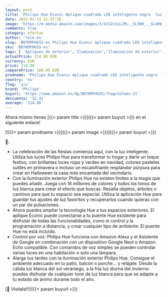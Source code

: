 ```yaml
---
layout: post
title: 'Philips Hue Econic Aplique cuadrado LED inteligente negro  luz blanca y de colores  compatible con Amazon Alexa  Apple HomeKit y Google Assistant'
date: 2022-01-11 11:37:10
image: 'https://m.media-amazon.com/images/I/41SZc1sLJRL._SL500_._SL400_.jpg'
comments: true
category: ofertas
author: 'tole.es'
slug: 'B07KMFHGSS-es Philips Hue Econic Aplique cuadrado LED inteligente negro...'
sku: 'B07KMFHGSS-es'
tags: [ 'Apliques de exterior','Iluminación','Iluminación de exterior','alexa','hue','philips', ]
actualPrice: 114.88 EUR
currency: EUR
price: 114.88
comparePrice: 169.99 EUR
prodname: 'Philips Hue Econic Aplique cuadrado LED inteligente negro  luz blanca y de colores  compatible con Amazon Alexa  Apple HomeKit y Google Assistant'
country: 'es'
flag: '🇪🇸'
brand: 'Philips'
buyurl: 'https://www.amazon.es/dp/B07KMFHGSS/?tag=tolees-21'
descuento: '32.42'
average: '114.88'
---
```


Ahora mismo tienes [{{< param title >}}]({{< param buyurl >}}) en el siguiente enlace!

[![{{< param prodname >}}]({{< param image >}})]({{< param buyurl >}})

🔎:

- La celebración de las fiestas comienza aquí, con la luz inteligente. Utiliza tus luces Philips Hue para transformar tu hogar y darle un toque festivo, con brillantes luces rojas y verdes en navidad, colores pasteles sutiles en primavera o incluso un escalofriante resplandor púrpura para crear en Halloween la casa más encantada del vecindario.
- Con la iluminación exterior Philips Hue no existen límites a la magia que puedes añadir. Juega con 16 millones de colores y todos los tonos de luz blanca para crear el efecto que buscas. Resalta objetos, árboles o caminos para que tu espacio sea especial. Utiliza la aplicación Hue para guardar tus ajustes de luz favoritos y recuperarlos cuando quieras con un par de pulsaciones.
- Ahora puedes ampliar la tecnología Hue a tus espacios exteriores. El aplique Econic puede conectarse a tu puente Hue existente para disfrutar de todas las funcionalidades, como el control y la programación a distancia, y crear cualquier tipo de ambiente. El puente Hue no está incluido.
- Control por voz: Philips Hue funciona con Amazon Alexa y el Asistente de Google en combinación con un dispositivo Google Nest o Amazon Echo compatible. Con comandos de voz simples se pueden controlar varias luces en una habitación o solo una lámpara.
- Alarga tus tardes con la iluminación exterior Philips Hue. Consigue el ambiente adecuado en tu patio, balcón o porche... y relájate. Desde la cálida luz blanca del sol veraniego, a la fría luz diurna del invierno: puedes disfrutar de cualquier tono de luz blanca para que se adapte a tu estado de ánimo durante todo el año.

[🛒 Visítala!!!]({{< param buyurl >}})
